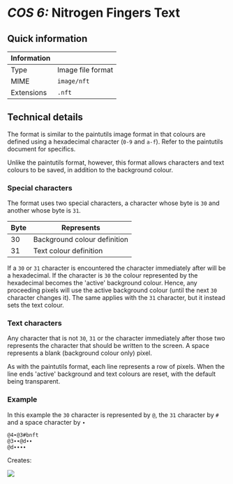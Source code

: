 # *COS 6:* Nitrogen Fingers Text

## Quick information

| Information |                           |
| ----------- | ------------------------- |
| Type        | Image file format         |
| MIME        | `image/nft`             |
| Extensions  | `.nft`                    |

## Technical details

The format is similar to the paintutils image format in that colours are defined using a hexadecimal character (`0-9` and `a-f`). Refer to the paintutils document for specifics.

Unlike the paintutils format, however, this format allows characters and text colours to be saved, in addition to the background colour.

### Special characters

The format uses two special characters, a character whose byte is `30` and another whose byte is `31`. 


| Byte | Represents |
| ---- | ---------- |
|  30  | Background colour definition |
|  31  | Text colour definition |

If a `30` or `31` character is encountered the character immediately after will be a hexadecimal. If the character is `30` the colour represented by the hexadecimal becomes the 'active' background colour. Hence, any proceeding pixels will use the active background colour (until the next `30` character changes it). The same applies with the `31` character, but it instead sets the text colour.

### Text characters

Any character that is not `30`, `31` or the character immediately after those two represents the character that should be written to the screen. A space represents a blank (background colour only) pixel.

As with the paintutils format, each line represents a row of pixels. When the line ends 'active' background and text colours are reset, with the default being transparent.

### Example

In this example the `30` character is represented by `@`, the `31` character by `#` and a space character by `∙`

```
@4∙@3#bnft
@3∙∙@d∙∙
@d∙∙∙∙
```

Creates:

![](http://puu.sh/msRVj/9568be9c0b.png)
